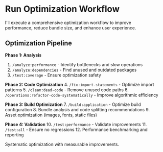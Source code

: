 # Run Optimization Workflow

I'll execute a comprehensive optimization workflow to improve performance, reduce bundle size, and enhance user experience.

## Optimization Pipeline

**Phase 1: Analysis**
1. `/analyze:performance` - Identify bottlenecks and slow operations
2. `/analyze:dependencies` - Find unused and outdated packages
3. `/test:coverage` - Ensure optimization safety

**Phase 2: Code Optimization**
4. `/fix:import-statements` - Optimize import patterns
5. `/clean:dead-code` - Remove unused code paths
6. `/operations:refactor-code-systematically` - Improve algorithmic efficiency

**Phase 3: Build Optimization**
7. `/build:application` - Optimize build configuration
8. Bundle analysis and code splitting recommendations
9. Asset optimization (images, fonts, static files)

**Phase 4: Validation**
10. `/test:performance` - Validate improvements
11. `/test:all` - Ensure no regressions
12. Performance benchmarking and reporting

Systematic optimization with measurable improvements.